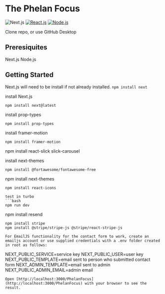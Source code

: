 # The Phelan Focus
![Next.js](https://img.shields.io/badge/Next.js-React-blue)
[![React.js](https://img.shields.io/badge/React-20232A?style=for-the-badge&logo=react&logoColor=61DAFB)](https://reactjs.org/)
[![Node.js](https://img.shields.io/badge/node.js-6DA55F?style=for-the-badge&logo=node.js&logoColor=white)](https://nodejs.org/en)

Clone repo, or use GitHub Desktop
## Preresiquites
Next.js
Node.js

## Getting Started
Next.js will need to be install if not already installed.
```npm install next```

install Next.js
```bash
npm install next@latest
```
install prop-types
```
npm install prop-types
```
install framer-motion
```
npm install framer-motion
```
npm install react-slick slick-carousel

install next-themes
```
npm install @fortawesome/fontawesome-free
```
npm install next-themes
```
npm install react-icons

test in turbo
```bash
npm run dev
```
npm install resend
```
npm install stripe
npm install @stripe/stripe-js @stripe/react-stripe-js

For EmailJS functionality for the contact form to work, create an emailjs account or use supplied credentials with a .env folder created in root as follows:
```
NEXT_PUBLIC_SERVICE=service key
NEXT_PUBLIC_USER=user key
NEXT_PUBLIC_TEMPLATE=email sent to person who submitted contact form
NEXT_ADMIN_TEMPLATE=email sent to admin
NEXT_PUBLIC_ADMIN_EMAIL=admin email
```
Open [http://localhost:3000/PhelanFocus](http://localhost:3000/PhelanFocus) with your browser to see the result.

